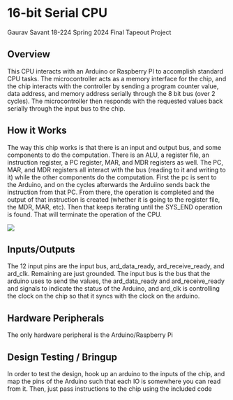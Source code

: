 # 16-bit Serial CPU
Gaurav Savant
18-224 Spring 2024 Final Tapeout Project

## Overview
This CPU interacts with an Arduino or Raspberry PI to accomplish standard CPU tasks. The microcontroller acts as a memory interface for the chip, and the chip interacts with the controller by sending a program counter value, data address, and memory address serially through the 8 bit bus (over 2 cycles). The microcontroller then responds with the requested values back serially through the input bus to the chip.
## How it Works
The way this chip works is that there is an input and output bus, and some components to do the computation. There is an ALU, a register file, an instruction register, a PC register, MAR, and MDR registers as well. The PC, MAR, and MDR registers all interact with the bus (reading to it and writing to it) while the other components do the computation. First the pc is sent to the Arduino, and on the cycles afterwards the Arduiino sends back the instruction from that PC. From there, the operation is completed and the output of that instruction is created (whether it is going to the register file, the MDR, MAR, etc). Then that keeps iterating until the SYS_END operation is found. That will terminate the operation of the CPU. 

![](image1.png)


## Inputs/Outputs
The 12 input pins are the input bus, ard_data_ready, ard_receive_ready, and ard_clk. Remaining are just grounded. The input bus is the bus that the arduino uses to send the values, the ard_data_ready and ard_receive_ready and signals to indicate the status of the Arduino, and ard_clk is controlling the clock on the chip so that it syncs with the clock on the arduino.
## Hardware Peripherals
The only hardware peripheral is the Arduino/Raspberry Pi
## Design Testing / Bringup
In order to test the design, hook up an arduino to the inputs of the chip, and map the pins of the Arduino such that each IO is somewhere you can read from it. Then, just pass instructions to the chip using the included code
